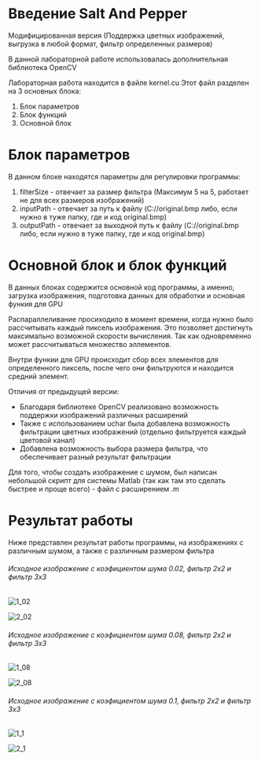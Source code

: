 # Введение Salt And Pepper
Модифицированная версия (Поддержка цветных изображений, выгрузка в любой формат, фильтр определенных размеров)

В данной лабораторной работе использовалась дополнительная библиотека OpenCV

Лабораторная работа находится в файле kernel.cu
Этот файл разделен на 3 основных блока:
1. Блок параметров
2. Блок функций
3. Основной блок

# Блок параметров

В данном блоке находятся параметры для регулировки программы:
1. filterSize  - отвечает за размер фильтра (Максимум 5 на 5, работает не для всех размеров изображений)
2. inputPath  - отвечает за путь к файлу (C://original.bmp либо, если нужно в туже папку, где и код original.bmp)
3. outputPath - отвечает за выходной путь к файлу (C://original.bmp либо, если нужно в туже папку, где и код original.bmp)

# Основной блок и блок функций

В данных блоках содержится основной код программы, а именно, загрузка изображения, подготовка данных для обработки и основная функия для GPU

Распараллеливание просиходило в момент времени, когда нужно было рассчитывать каждый пиксель изображения. Это позволяет достигнуть максимально возможной скорости вычисления. Так как одновременно может рассчитываться множество эллементов. 

Внутри функии для GPU происходит сбор всех элементов для определенного пиксель, после чего они фильтруются и находится средний элемент.

Отличия от предыдущей версии:
- Благодаря библиотеке OpenCV реализовано возможность поддержки изображений различных расширений
- Также с использованием uchar была добавлена возможность фильтрации цветных изображений (отдельно фильтруется каждый цветовой канал)
- Добавлена возможность выбора размера фильтра, что обеспечивает разный результат фильтрации

Для того, чтобы создать изображение с шумом, был написан небольшой скрипт для системы Matlab (так как там это сделать быстрее и проще всего) - файл с расширением .m

# Результат работы

Ниже представлен результат работы программы, на изображениях с различным шумом, а также с различным размером фильтра

###### Исходное изображение с коэфициентом шума 0.02, фильтр 2х2 и фильтр 3х3

![1_02](https://user-images.githubusercontent.com/31400073/198891599-9c814f8b-9416-4d86-bf9a-1ae1d1507ed5.jpg)

![2_02](https://user-images.githubusercontent.com/31400073/198891608-9c1bd14e-f1f0-4afd-b17e-af55b8606eaf.jpg)

###### Исходное изображение с коэфициентом шума 0.08, фильтр 2х2 и фильтр 3х3

![1_08](https://user-images.githubusercontent.com/31400073/198891654-25ba7107-8267-4e45-ad89-c7967ab14279.jpg)

![2_08](https://user-images.githubusercontent.com/31400073/198891664-d9534329-61f4-422a-bd42-15171e809908.jpg)

###### Исходное изображение с коэфициентом шума 0.1, фильтр 2х2 и фильтр 3х3

![1_1](https://user-images.githubusercontent.com/31400073/198891680-2913060b-0a38-435a-b4b8-c0dde270e81a.jpg)

![2_1](https://user-images.githubusercontent.com/31400073/198891683-acee5629-fcf4-4719-b2bc-751ed526e2d8.jpg)
